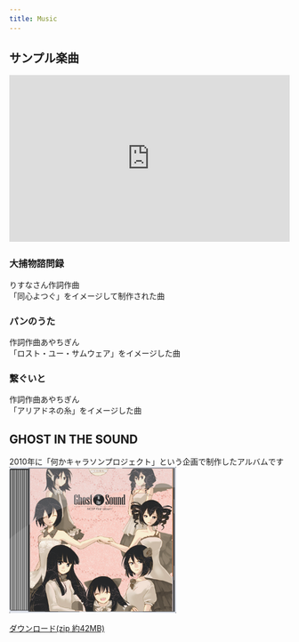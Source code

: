 ```yaml
---
title: Music
---
```


## サンプル楽曲

<iframe width="100%" height="300" scrolling="no" frameborder="no" src="https://w.soundcloud.com/player/?url=https%3A//api.soundcloud.com/playlists/324221526&amp;auto_play=false&amp;hide_related=false&amp;show_comments=true&amp;show_user=true&amp;show_reposts=false&amp;visual=true"></iframe>

### 大捕物諮問録
りすなさん作詞作曲<br>
「同心よつぐ」をイメージして制作された曲

### パンのうた
作詞作曲あやちぎん<br>
「ロスト・ユー・サムウェア」をイメージした曲

### 繋ぐいと
作詞作曲あやちぎん<br>
「アリアドネの糸」をイメージした曲

## GHOST IN THE SOUND
2010年に「何かキャラソンプロジェクト」という企画で制作したアルバムです<br>
<img src="images/album.png" alt="何かキャラソンプロジェクトのジャケット" class="img-thumbnail"><br>

<a class="btn btn-primary" href="/music/GHOST IN THE SOUND.zip" role="button" data-tracking="Music,Download,GhostInTheSound">ダウンロード(zip 約42MB)</a>
